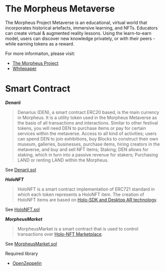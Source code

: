 # The Morpheus Metaverse

The Morpheus Project Metaverse is an educational, virtual world that incorporates historical artefacts, immersive learning, and NFTs. Educators can create virtual & augmented reality lessons. Using the learn-to-earn model, users can discover new knowledge privately, or with their peers - while earning tokens as a reward.

For more informaiton, please visit:
- [The Morpheus Project](https://morpheus.art/)
- [Whitepaper](https://whitepaper.morpheus.art/)


# Smart Contract

**_Denarii_**
> Denarius (DEN), a smart contract ERC20 based, is the main currency in Morpheus. It is a utility token used in the Morpheus Metaverse as the basis of all transactions and interactions. Similar to other festival tokens, you will need DEN to purchase items or pay for certain services within the metaverse. Access to all kind of activities; users can spend DEN to join exhibitions, buy Blocks to construct their own museum, galleries, businesses, purchase items, hiring creators in the metaverse, and buy and sell NFT items; Staking; DEN allows for staking, which in turn into a passive revenue for stakers; Purchasing LAND or renting LAND within the Morpheus.

See [Denarii.sol](https://github.com/teamperception/morpheus-smart-contracts/blob/main/contracts/DEN-contracts/Denarii.sol)


**_HoloNFT_**
> HoloNFT is a smart contract implementation of ERC721 standard in which each token represents a HoloNFT item. The creation of HoloNFT items are based on [Holo-SDK and Desktop AR technology](https://www.holo-sdk.com/).

See [HoloNFT.sol](https://github.com/teamperception/morpheus-smart-contracts/blob/main/contracts/HoloNFTStore-contracts/HoloNFT.sol)


**_MorpheusMarket_**
> MorpheusMarket is a smart contract that is used to control transactions over [Holo-NFT Marketplace](https://www.marketplace.morpheus.art/).

See [MorpheusMarket.sol](https://github.com/teamperception/morpheus-smart-contracts/blob/main/contracts/HoloNFTStore-contracts/MorpheusMarket.sol)


Required library
- [OpenZeppelin](https://openzeppelin.com/)